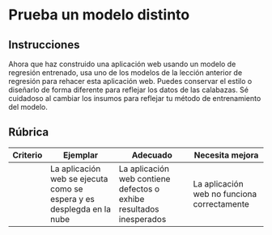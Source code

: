# Prueba un modelo distinto

## Instrucciones

Ahora que haz construido una aplicación web usando un modelo de regresión entrenado, usa uno de los modelos de la lección anterior de regresión para rehacer esta aplicación web. Puedes conservar el estilo o diseñarlo de forma diferente para reflejar los datos de las calabazas. Sé cuidadoso al cambiar los insumos para reflejar tu método de entrenamiento del modelo.

## Rúbrica

| Criterio                  | Ejemplar                                                 | Adecuado                                                 | Necesita mejora                      |
| -------------------------- | --------------------------------------------------------- | --------------------------------------------------------- | -------------------------------------- |
| | La aplicación web se ejecuta como se espera y es desplegda en la nube | La aplicación web contiene defectos o exhibe resultados inesperados | La aplicación web no funciona correctamente |
